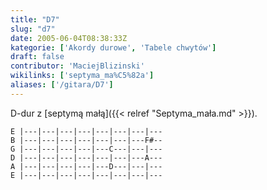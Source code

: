 ```yaml
---
title: "D7"
slug: "d7"
date: 2005-06-04T08:38:33Z
kategorie: ['Akordy durowe', 'Tabele chwytów']
draft: false
contributor: 'MaciejBlizinski'
wikilinks: ['septyma_ma%C5%82a']
aliases: ['/gitara/D7']
---
```

D-dur z [septymą małą]({{< relref "Septyma_mała.md" >}}).

    E |---|---|---|---|---|---|---|---
    B |---|---|---|---|---|---|---F#--
    G |---|---|---|---|---C---|---|---
    D |---|---|---|---|---|---|---A---
    A |---|---|---|---|---D---|---|---
    E |---|---|---|---|---|---|---|---


